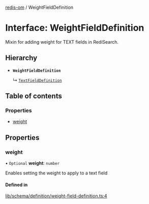 [redis-om](../README.md) / WeightFieldDefinition

# Interface: WeightFieldDefinition

Mixin for adding weight for TEXT fields in RediSearch.

## Hierarchy

- **`WeightFieldDefinition`**

  ↳ [`TextFieldDefinition`](TextFieldDefinition.md)

## Table of contents

### Properties

- [weight](WeightFieldDefinition.md#weight)

## Properties

### weight

• `Optional` **weight**: `number`

Enables setting the weight to apply to a text field

#### Defined in

[lib/schema/definition/weight-field-definition.ts:4](https://github.com/redis/redis-om-node/blob/f2d3aed/lib/schema/definition/weight-field-definition.ts#L4)

